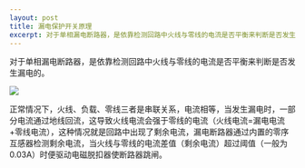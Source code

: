 ```yaml
---
layout: post
title: 漏电保护开关原理
excerpt: 对于单相漏电断路器，是依靠检测回路中火线与零线的电流是否平衡来判断是否发生漏电的。
---
```


对于单相漏电断路器，是依靠检测回路中火线与零线的电流是否平衡来判断是否发生漏电的。

![](http://i.imgur.com/mxj5AfH.jpg)

正常情况下，火线、负载、零线三者是串联关系，电流相等，当发生漏电时，一部分电流通过地线回流，这导致火线电流会强于零线的电流（火线电流=漏电电流+零线电流），这种情况就是回路中出现了剩余电流，漏电断路器通过内置的零序互感器检测剩余电流，当火线与零线的电流差值（剩余电流）超过阈值（一般为0.03A）时便驱动电磁脱扣器使断路器跳闸。